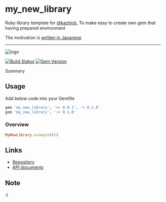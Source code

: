 # my_new_library

Ruby library template for [@kachick](https://github.com/kachick), To make easy to create own gem that having prepared environment

The motivation is [written in Japanese](https://github.com/kachick/times_kachick/issues/75)

---

![logo](https://raw.githubusercontent.com/kachick/my_new_library/main/logo.png)

[![Build Status](https://github.com/kachick/my_new_library/actions/workflows/test_behaviors.yml/badge.svg?branch=main)](https://github.com/kachick/my_new_library/actions/workflows/test_behaviors.yml/?branch=main)
[![Gem Version](https://badge.fury.io/rb/my_new_library.svg)](https://badge.fury.io/rb/my_new_library)

Summary

## Usage

Add below code into your Gemfile

```ruby
gem 'my_new_library', '>= 0.0.1', '< 0.1.0'
gem 'my_new_library', '~> 0.1.0'
```

### Overview

```ruby
MyNewLibrary.example(42)
```

## Links

* [Repository](https://github.com/kachick/my_new_library)
* [API documents](https://kachick.github.io/my_new_library/)

## Note

:)
